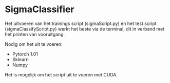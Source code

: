 # SigmaClassifier

Het uitvoeren van het trainings script (sigmaScript.py) en het test script (sigmaClassifyScript.py) werkt het beste via de terminal, dit in verband met het printen van vooruitgang.

Nodig om het uit te voeren:
- Pytorch 1.01
- Sklearn
- Numpy

Het is mogelijk om het script uit te voeren met CUDA.
